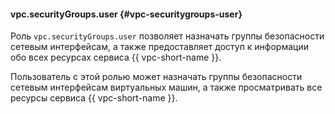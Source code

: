 #### vpc.securityGroups.user {#vpc-securitygroups-user}

Роль `vpc.securityGroups.user` позволяет назначать группы безопасности сетевым интерфейсам, а также предоставляет доступ к информации обо всех ресурсах сервиса {{ vpc-short-name }}.

Пользователь с этой ролью может назначать группы безопасности сетевым интерфейсам виртуальных машин, а также просматривать все ресурсы сервиса {{ vpc-short-name }}.